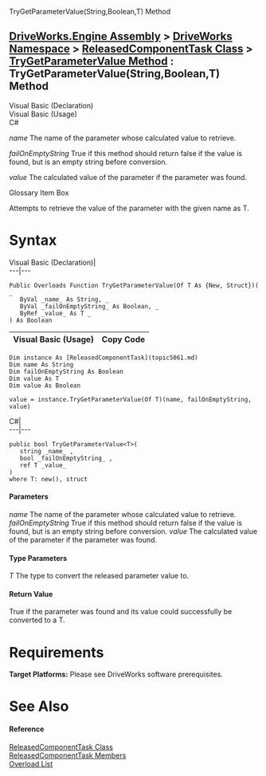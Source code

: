 TryGetParameterValue<T>(String,Boolean,T) Method   
  
[DriveWorks.Engine Assembly](topic2156.md) > [DriveWorks Namespace](topic2159.md) > [ReleasedComponentTask Class](topic5061.md) > [TryGetParameterValue Method](topic5074.md) : TryGetParameterValue<T>(String,Boolean,T) Method  
---  
  
Visual Basic (Declaration)    
Visual Basic (Usage)    
C# 

_name_
    The name of the parameter whose calculated value to retrieve.

_failOnEmptyString_
    True if this method should return false if the value is found, but is an empty string before conversion.

_value_
    The calculated value of the parameter if the parameter was found.

Glossary Item Box

Attempts to retrieve the value of the parameter with the given name as T. 

# Syntax

Visual Basic (Declaration)|   
---|---  
      
    
    Public Overloads Function TryGetParameterValue(Of T As {New, Struct})( _
       ByVal _name_ As String, _
       ByVal _failOnEmptyString_ As Boolean, _
       ByRef _value_ As T _
    ) As Boolean  
  
Visual Basic (Usage)| Copy Code  
---|---  
      
    
    Dim instance As [ReleasedComponentTask](topic5061.md)
    Dim name As String
    Dim failOnEmptyString As Boolean
    Dim value As T
    Dim value As Boolean
     
    value = instance.TryGetParameterValue(Of T)(name, failOnEmptyString, value)  
  
C#|   
---|---  
      
    
    public bool TryGetParameterValue<T>( 
       string _name_ ,
       bool _failOnEmptyString_ ,
       ref T _value_
    )
    where T: new(), struct  
  
#### Parameters

 _name_
    The name of the parameter whose calculated value to retrieve.
_failOnEmptyString_
    True if this method should return false if the value is found, but is an empty string before conversion.
_value_
    The calculated value of the parameter if the parameter was found.

#### Type Parameters

_T_
    The type to convert the released parameter value to.

#### Return Value

True if the parameter was found and its value could successfully be converted to a T.

# Requirements

**Target Platforms:** Please see DriveWorks software prerequisites.

# See Also

#### Reference

[ReleasedComponentTask Class](topic5061.md)   
[ReleasedComponentTask Members](topic5062.md)   
[Overload List](topic5074.md)


